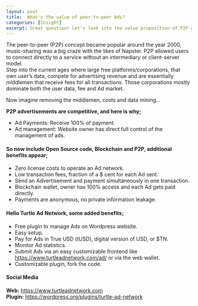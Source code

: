 ```yaml
---
layout: post
title:  What's the value of peer-to-peer Ads?
categories: [Insight]
excerpt: Great question! Let's look into the value proposition of P2P Ads.
---
```

The peer-to-peer (P2P) concept became popular around the year 2000, music-sharing was a big craze with the likes of Napster. P2P allowed users to connect directly to a service without an intermediary or client-server model. <br>
Step into the current ages where large free platforms/corporations, that own user’s data, compete for advertising revenue and are essentially middlemen that receive fees for all transactions. Those corporations mostly dominate both the user data, fee and Ad market.<br>

Now imagine removing the middlemen, costs and data mining… <br>

**P2P advertisements are competitive, and here is why;**
-	Ad Payments: Receive 100% of payment.
-	Ad management: Website owner has direct full control of the management of ads.<br>

#### So now include Open Source code, Blockchain and P2P, additional benefits appear;
-	Zero license costs to operate an Ad network.
-	Low transaction fees, fraction of a $ cent for each Ad sent.
-	Send an Advertisement and payment simultaneously in one transaction.
-	Blockchain wallet, owner has 100% access and each Ad gets paid directly.
-	Payments are anonymous, no private information leakage.

#### Hello Turtle Ad Network, some added benefits; <br>
-	Free plugin to manage Ads on Wordpress website.
-	Easy setup.
-	Pay for Ads in True USD (tUSD), digital version of USD, or $TN.
-	Monitor Ad statistics.
-	Submit Ads via an easy customizable frontend like https://www.turtleadnetwork.com/ad/ or via the web wallet.
-	Customizable plugin, fork the code.

#### Social Media
**Web:** https://www.turtleadnetwork.com <br>
**Plugin:** https://wordpress.org/plugins/turtle-ad-network
